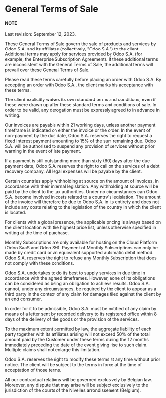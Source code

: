 <a id="terms-of-sale"></a>

# General Terms of Sale

#### NOTE
Last revision: September 12, 2023.

These General Terms of Sale govern the sale of products and services by
Odoo S.A. and its affiliates (collectively, "Odoo S.A.") to the client.
Additional terms may apply for services provided by Odoo S.A. (for example, the
Enterprise Subscription Agreement). If these additional terms are inconsistent
with the General Terms of Sale, the additional terms will prevail over these
General Terms of Sale.

Please read these terms carefully before placing an order with Odoo S.A. By
accepting an order with Odoo S.A., the client marks his acceptance with these
terms.

The client explicitly waives its own standard terms and conditions, even if
these were drawn up after these standard terms and conditions of sale. In
order to be valid, any derogation must be expressly agreed to in advance in
writing.

Our invoices are payable within 21 working days, unless another payment
timeframe is indicated on either the invoice or the order. In the event of
non-payment by the due date, Odoo S.A. reserves the right to request a fixed
interest payment amounting to 15% of the sum remaining due. Odoo S.A. will be
authorised to suspend any provision of services without prior warning in the
event of late payment.

If a payment is still outstanding more than sixty (60) days after the due
payment date, Odoo S.A. reserves the right to call on the services of a debt
recovery company. All legal expenses will be payable by the client.

Certain countries apply withholding at source on the amount of invoices, in
accordance with their internal legislation. Any withholding at source will be
paid by the client to the tax authorities. Under no circumstances can Odoo S.A.
become involved in costs related to a country's legislation. The amount of the
invoice will therefore be due to Odoo S.A. in its entirety and does not include
any costs relating to the legislation of the country in which the client is
located.

For clients with a global presence, the applicable pricing is always
based on the client location with the highest price list, unless otherwise
specified in writing at the time of purchase.

Monthly Subscriptions are only available for hosting on the Cloud Platform
(Odoo SaaS and Odoo SH). Payment of Monthly Subscriptions can only be made
by credit card or an equivalent supported automatic debit method. Odoo S.A.
reserves the right to refuse any Monthly Subscription that does not comply
with these conditions.

Odoo S.A. undertakes to do its best to supply services in due time in accordance
with the agreed timeframes. However, none of its obligations can be considered
as being an obligation to achieve results. Odoo S.A. cannot, under any
circumstances, be required by the client to appear as a third party in the
context of any claim for damages filed against the client by an end consumer.

In order for it to be admissible, Odoo S.A. must be notified of any claim by
means of a letter sent by recorded delivery to its registered office within 8
days of the delivery of the goods or the provision of the services.

To the maximum extent permitted by law, the aggregate liability of each party
together with its affiliates arising will not exceed 50% of the total amount
paid by the Customer under these terms during the 12 months immediately
preceding the date of the event giving rise to such claim. Multiple claims shall
not enlarge this limitation.

Odoo S.A. reserves the right to modify these terms at any time without prior
notice. The client will be subject to the terms in force at the time of
acceptation of those terms.

All our contractual relations will be governed exclusively by Belgian law.
Moreover, any dispute that may arise will be subject exclusively to the
jurisdiction of the courts of the Nivelles arrondissement (Belgium).
